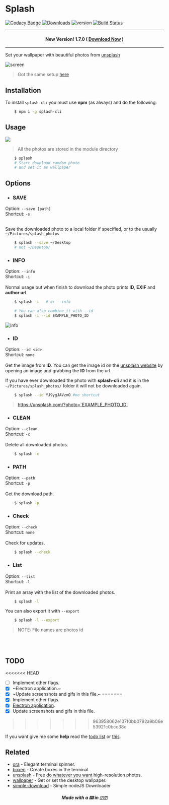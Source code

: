 # Splash

[![Codacy Badge](https://api.codacy.com/project/badge/Grade/df39aef5f5a14b62a8cf4701a7962c29)](https://www.codacy.com/app/fedevitale99/splash-cli?utm_source=github.com&utm_medium=referral&utm_content=Rawnly/splash-cli&utm_campaign=badger)
[![Downloads][downloads-image]][npm-url]
![version](https://img.shields.io/badge/version-1.4.0-brightgreen.svg)
[![Build Status](https://travis-ci.org/Rawnly/splash-cli.svg?branch=master)](https://travis-ci.org/Rawnly/splash-cli)

---
#### <p align="center"> New Version! 1.7.0 ( <a href="mailto:https://npmjs.org/packages/splash-cli">Download Now</a> ) </p>
---

Set your wallpaper with beautiful photos from [unsplash](http://unsplash.com)

![screen](https://cloud.githubusercontent.com/assets/16429579/21467810/3f37f348-c9fa-11e6-9c6a-82fa8364f5e6.png)
> Got the same setup [here](http://github.com/Rawnly/dot-files)


## Installation

To install `splash-cli` you must use **npm** (as always) and do the following:

```bash
	$ npm i -g splash-cli
```

## Usage
![](https://cloud.githubusercontent.com/assets/11269635/21428079/7b24cc80-c858-11e6-8dc3-2e164d23804a.gif)
> All the photos are stored in the module directory

```bash
	$ splash
    # Start download random photo
    # and set it as wallpaper
```

## Options
- <h3> SAVE </h3>
Option: `--save [path]` <br>
Shortcut: `-s` <br>
<br>

Save the downloaded photo to a local folder if specified, or to the usually `~/Pictures/splash_photos`
```bash
	$ splash --save ~/Desktop
	# not ~/Desktop/
```

- <h3>INFO</h3>
Option: `--info` <br>
Shortcut: `-i` <br>
<br>
Normal usage but when finish to download the photo prints **ID**, **EXIF** and **author url**.
```bash
	$ splash -i   # or --info

	# You can also combine it with --id
	$ splash -i --id EXAMPLE_PHOTO_ID
```
![info](https://cloud.githubusercontent.com/assets/16429579/21467813/7c7c4de4-c9fa-11e6-92db-adffb3e091a5.png)

- <h3> ID </h3>
Option: `--id <id>` <br>
Shortcut: `none` <br>
<br>
Get the image from **ID**. You can get the image id on the [unsplash website](https://unsplash.com) by opening an image and grabbing the **ID** from the url.

If you have ever downloaded the photo with **splash-cli** and it is in the `~/Pictures/splash_photos/` folder it will not be downloaded again.
```bash
	$ splash --id YJ9ygJAVzmO #no shortcut
```
> https://unsplash.com/?photo=`EXAMPLE_PHOTO_ID`

- <h3>CLEAN</h3>
Option: `--clean` <br>
Shortcut: `-c` <br>
<br>
Delete all downloaded photos.
```bash
	$ splash -c 		
```

- <h3>PATH</h3>
Option: `--path` <br>
Shortcut: `-p` <br>
<br>
Get the download path.
```bash
	$ splash -p 		
```

- <h3>Check</h3>
Option: `--check` <br>
Shortcut: `none` <br>
<br>
Check for updates.
```bash
	$ splash --check 		 
```

- <h3>List</h3>
Option: `--list` <br>
Shortcut: `-l` <br>
<br>
Print an array with the list of the downloaded photos.
```bash
	$ splash -l 		
```
You can also export it with `--export`
```bash
	$ splash -l --export
```
> NOTE: File names are photos id

<br>
<br>

## TODO
<<<<<<< HEAD
- [ ] Implement other flags.
- [x] ~Electron application.~
- [x] ~Update screenshots and gifs in this file.~
=======
- [x] Implement other flags.
- [x] [Electron application](https://github.com/rawnly/splash).
- [x] Update screenshots and gifs in this file.
>>>>>>> 963958062e137f0bb0792a9b06e53921c0bcc38c

If you want give me some **help** read the [todo list](docs/todo.md) or [this](rawnly.github.io/splash-cli).

## Related
- [ora](https://github.com/sindresorhus/ora) - Elegant terminal spinner.
- [boxen](https://github.com/sindresorhus/boxen) - Create boxes in the terminal.
- [unsplash](https://unsplash.com/) - Free [do whatever you want](https://unsplash.com/license) high-resolution photos.
- [wallpaper](https://github.com/sindresorhus/wallpaper) - Get or set the desktop wallpaper.
- [simple-download](https://github.com/rawnly/simple-download) - Simple nodeJS Downloader

<h5 align="center">
Made with a  ⌨️   in 🇮🇹
</h5>


[npm-url]: https://npmjs.org/package/splash-cli
[downloads-image]: http://img.shields.io/npm/dm/splash-cli.svg
[npm-image]: http://img.shields.io/npm/v/splash-cli.svg
